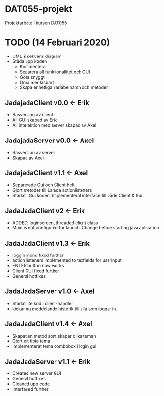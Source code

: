 # DAT055-projekt
Projektarbete i kursen DAT055 

# TODO (14 Februari 2020)
- UML & sekvens diagram
- Städa upp koden
    * Kommentera
    * Separera all funktionallitet och GUI
    * Göra snyggt
    * Göra mer läsbart
    * Skapa enhetliga variabelnamn och metoder

## JadajadaClient v0.0 <- Erik
- Basversion av client
- All GUI skapad av Erik
- All interaktion med server skapad av Axel


## JadajadaServer v0.0 <- Axel
- Basversion av server
- Skapad av Axel

## JadajadaClient v1.1 <- Axel
- Separerade Gui och Client helt
- Gjort metoder till Lamda actionlisteners 
- Städat i Gui koden. Implementerat interface till både Client & Gui

## JadaJadaClient v2 <- Erik
- ADDED: loginscreen, threaded client class
- Main is not configured for launch. Change before starting java aplication

## JadaJadaClient v1.3 <- Erik
- loggin menu fixed further
- action listeners implemented to texfields for userinput
- ENTER button now works 
- Client GUI fixed further
- General hotfixes

## JadaJadaServer v1.0 <- Axel
- Städat lite kod i client-handler
- kickar nu meddelande historik till alla som loggar in.

## JadaJadaClient v1.4 <- Axel
- Skapat en metod som skapar olika teman
- Gjort ett tibia tema
- Implementerat tema combobox i login gui

## JadaJadaServer v1.1 <- Erik
- Created new server GUI
- General hotfixes
- Cleaned upp code
- Interfaced further


